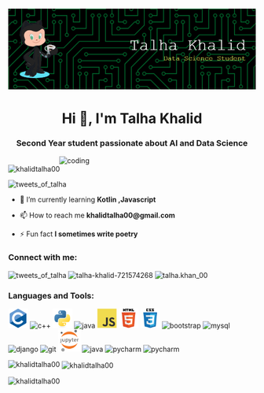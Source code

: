 
![Header](./github-header-image.png)
<style>
      a {
    text-decoration: none;
}
</style>

<h1 align="center">Hi 👋, I'm Talha Khalid</h1>
<h3 align="center">Second Year student passionate about AI and Data Science</h3>
<img align ="right" alt ="coding" width="400" src="https://cdn.dribbble.com/users/1162077/screenshots/3848914/programmer.gif">

<p align="left"> <img src="https://komarev.com/ghpvc/?username=khalidtalha00&label=Profile%20views&color=0e75b6&style=flat" alt="khalidtalha00" /> </p>

<p align="left"> <a href="https://twitter.com/tweets_of_talha" target="blank"><img src="https://img.shields.io/twitter/follow/tweets_of_talha?logo=twitter&style=for-the-badge" alt="tweets_of_talha" /></a> </p>

- 🌱 I’m currently learning **Kotlin ,Javascript**

- 📫 How to reach me **khalidtalha00@gmail.com**

- ⚡ Fun fact **I sometimes write poetry**
<h3 align="left">Connect with me:</h3>
<p align="left">
<a href="https://twitter.com/tweets_of_talha" target="blank"><img align="center" src="https://raw.githubusercontent.com/rahuldkjain/github-profile-readme-generator/master/src/images/icons/Social/twitter.svg" alt="tweets_of_talha" height="30" width="40" /></a>
<a href="https://linkedin.com/in/talha-khalid-721574268" target="blank"><img align="center" src="https://raw.githubusercontent.com/rahuldkjain/github-profile-readme-generator/master/src/images/icons/Social/linked-in-alt.svg" alt="talha-khalid-721574268" height="30" width="40" /></a>
<a href="https://instagram.com/talha.khan_00" target="blank"><img align="center" src="https://raw.githubusercontent.com/rahuldkjain/github-profile-readme-generator/master/src/images/icons/Social/instagram.svg" alt="talha.khan_00" height="30" width="40" /></a>
<h3 align="left">Languages and Tools:</h3>
<p align="left">
      <a
        href="https://www.cprogramming.com/"
        target="_blank"
        rel="noreferrer"
        style="text-decoration: none"
      >
        <img
          src="https://raw.githubusercontent.com/devicons/devicon/master/icons/c/c-original.svg"
          alt="c"
          width="40"
          height="40"
          style="text-decoration: none"
        />
      </a>
      <a
        href="https://devdocs.io/cpp/"
        target="_blank"
        rel="noreferrer"
        style="text-decoration: none"
      >
      <img
          src="https://assets.codeguru.com/uploads/2003/02/C-tutorials.jpg"
          alt="c++"
          width="40"
          height="40"
        />
      </a>
      <a
        href="https://www.python.org"
        target="_blank"
        rel="noreferrer"
        style="text-decoration: none"
      >
        <img
          src="https://raw.githubusercontent.com/devicons/devicon/master/icons/python/python-original.svg"
          alt="python"
          width="40"
          height="40"
        />
      </a>
      <a
        href="https://www.java.com/en/"
        target="_blank"
        rel="noreferrer"
        style="text-decoration: none"
      >
        <img
          src="https://cdn.worldvectorlogo.com/logos/java.svg"
          alt="java"
          width="43"
          height="43"
        />
      </a>
      <a
        href="https://developer.mozilla.org/en-US/docs/Web/JavaScript"
        target="_blank"
        rel="noreferrer"
        style="text-decoration: none"
      >
        <img
          src="https://raw.githubusercontent.com/devicons/devicon/master/icons/javascript/javascript-original.svg"
          alt="javascript"
          width="40"
          height="40"
        />
      </a>
      <a
        href="https://www.w3.org/html/"
        target="_blank"
        rel="noreferrer"
        style="text-decoration: none"
      >
        <img
          src="https://raw.githubusercontent.com/devicons/devicon/master/icons/html5/html5-original-wordmark.svg"
          alt="html5"
          width="40"
          height="40"
        />
      </a>
      <a
        href="https://www.w3schools.com/css/"
        target="_blank"
        rel="noreferrer"
        style="text-decoration: none"
      >
        <img
          src="https://raw.githubusercontent.com/devicons/devicon/master/icons/css3/css3-original-wordmark.svg"
          alt="css3"
          width="40"
          height="40"
        />
      </a>
      <a
        href="https://getbootstrap.com/docs/5.3/getting-started/introduction/"
        target="_blank"
        rel="noreferrer"
        style="text-decoration: none"
        ><img
          src="https://upload.wikimedia.org/wikipedia/commons/thumb/b/b2/Bootstrap_logo.svg/2560px-Bootstrap_logo.svg.png"
          alt="bootstrap"
          width="40"
          height="40"
        />
      </a>
      <a
        href="https://www.mysql.com/  "
        target="_blank"
        rel="noreferrer"
        style="text-decoration: none"
        ><img
          src="https://encrypted-tbn0.gstatic.com/images?q=tbn:ANd9GcRx25AX0zo1Hxz_tPZ2Oi3GpX9-TfcClBSHLg&s"
          alt="mysql"
          width="43"
          height="43"
        />
      </a>
     <a
        href="https://www.djangoproject.com/"
        target="_blank"
        rel="noreferrer"
        style="text-decoration: none"
      >
        <img
          src="https://cdn.worldvectorlogo.com/logos/django.svg"
          alt="django"
          width="40"
          height="40"
        />
      </a>
      <a
        href="https://git-scm.com/"
        target="_blank"
        rel="noreferrer"
        style="text-decoration: none"
      >
        <img
          src="https://www.vectorlogo.zone/logos/git-scm/git-scm-icon.svg"
          alt="git"
          width="40"
          height="40"
        />
      </a>
  <a
        href="https://jupyter.org/"
        target="_blank"
        rel="noreferrer"
        style="text-decoration: none"
        ><img
          src="https://raw.githubusercontent.com/github/explore/a4691f04ff219c1c2aa02fc61fda41aa43f1459a/topics/jupyter-notebook/jupyter-notebook.png"
          alt="java"
          width="45"
          height="45x`x"
        />
      </a>
      <a
        href="https://code.visualstudio.com/"
        target="_blank"
        rel="noreferrer"
        style="text-decoration: none"
        ><img
          src="https://upload.wikimedia.org/wikipedia/commons/thumb/9/9a/Visual_Studio_Code_1.35_icon.svg/2048px-Visual_Studio_Code_1.35_icon.svg.png"
          alt="java"
          width="40"
          height="40"
        />
      </a>
   <a
        href="https://www.jetbrains.com/pycharm/"
        target="_blank"
        rel="noreferrer"
        style="text-decoration: none"
        ><img
          src="https://upload.wikimedia.org/wikipedia/commons/thumb/1/1d/PyCharm_Icon.svg/1024px-PyCharm_Icon.svg.png"
          alt="pycharm"
          width="40"
          height="40"
        />
      </a>
  <a
        href="https://www.jetbrains.com/idea/"
        target="_blank"
        rel="noreferrer"
        style="text-decoration: none"
        ><img
          src="https://upload.wikimedia.org/wikipedia/commons/thumb/9/9c/IntelliJ_IDEA_Icon.svg/800px-IntelliJ_IDEA_Icon.svg.png"
          alt="pycharm"
          width="40"
          height="40"
        />
      </a>
    </p>
<p><img align="left" src="https://github-readme-stats.vercel.app/api/top-langs?username=khalidtalha00&show_icons=true&locale=en&layout=compact" alt="khalidtalha00" /></p>
<p>&nbsp;<img align="center" src="https://github-readme-stats.vercel.app/api?username=khalidtalha00&show_icons=true&locale=en" alt="khalidtalha00" /></p>
<p><img align="center" src="https://github-readme-streak-stats.herokuapp.com/?user=khalidtalha00&" alt="khalidtalha00" /></p>
 

